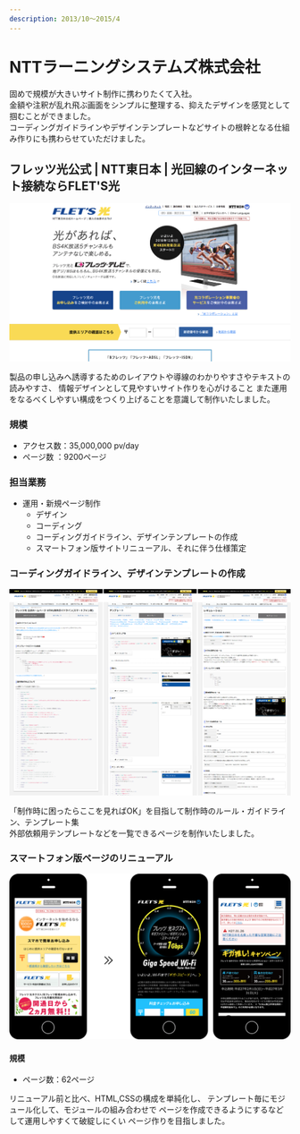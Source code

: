```yaml
---
description: 2013/10～2015/4
---
```


# NTTラーニングシステムズ株式会社

固めで規模が大きいサイト制作に携わりたくて入社。  
金額や注釈が乱れ飛ぶ画面をシンプルに整理する、抑えたデザインを感覚として掴むことができました。  
コーディングガイドラインやデザインテンプレートなどサイトの根幹となる仕組み作りにも携わらせていただけました。

## フレッツ光公式 \| NTT東日本 \| 光回線のインターネット接続ならFLET'S光

![&#x30D5;&#x30EC;&#x30C3;&#x30C4;&#x5149;&#x516C;&#x5F0F; \| NTT&#x6771;&#x65E5;&#x672C; \| &#x5149;&#x56DE;&#x7DDA;&#x306E;&#x30A4;&#x30F3;&#x30BF;&#x30FC;&#x30CD;&#x30C3;&#x30C8;&#x63A5;&#x7D9A;&#x306A;&#x3089;FLET&apos;S&#x5149;](../.gitbook/assets/image%20%2829%29.png)

製品の申し込みへ誘導するためのレイアウトや導線のわかりやすさやテキストの読みやすさ、 情報デザインとして見やすいサイト作りを心がけること また運用をなるべくしやすい構成をつくり上げることを意識して制作いたしました。

### 規模

* アクセス数：35,000,000 pv/day
* ページ数 ：9200ページ

### 担当業務

* 運用・新規ページ制作
  * デザイン
  * コーディング
  * コーディングガイドライン、デザインテンプレートの作成
  * スマートフォン版サイトリニューアル、それに伴う仕様策定

### コーディングガイドライン、デザインテンプレートの作成

![&#x30B3;&#x30FC;&#x30C7;&#x30A3;&#x30F3;&#x30B0;&#x30AC;&#x30A4;&#x30C9;&#x30E9;&#x30A4;&#x30F3;&#x3001;&#x30C7;&#x30B6;&#x30A4;&#x30F3;&#x30C6;&#x30F3;&#x30D7;&#x30EC;&#x30FC;&#x30C8;](../.gitbook/assets/image%20%2828%29.png)

「制作時に困ったらここを見ればOK」を目指して制作時のルール・ガイドライン、テンプレート集  
外部依頼用テンプレートなどを一覧できるページを制作いたしました。

### スマートフォン版ページのリニューアル

![&#x30B9;&#x30DE;&#x30FC;&#x30C8;&#x30D5;&#x30A9;&#x30F3;&#x7248;&#x30DA;&#x30FC;&#x30B8;&#x306E;&#x30EA;&#x30CB;&#x30E5;&#x30FC;&#x30A2;&#x30EB;](../.gitbook/assets/image%20%2823%29.png)

#### 規模

* ページ数：62ページ

リニューアル前と比べ、HTML,CSSの構成を単純化し、 テンプレート毎にモジュール化して、モジュールの組み合わせで ページを作成できるようにするなどして運用しやすくて破綻しにくい ページ作りを目指しました。





